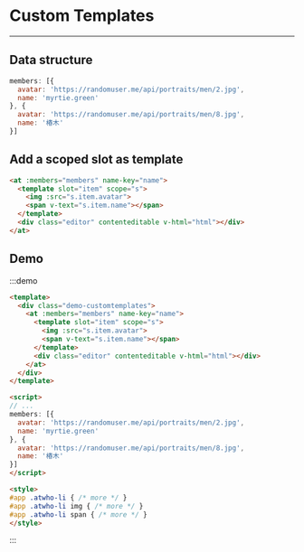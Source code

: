 # Custom Templates

----

## Data structure

```js
members: [{
  avatar: 'https://randomuser.me/api/portraits/men/2.jpg',
  name: 'myrtie.green'
}, {
  avatar: 'https://randomuser.me/api/portraits/men/8.jpg',
  name: '椿木'
}]
```

## Add a scoped slot as template

```html
<at :members="members" name-key="name">
  <template slot="item" scope="s">
    <img :src="s.item.avatar">
    <span v-text="s.item.name"></span>
  </template>
  <div class="editor" contenteditable v-html="html"></div>
</at>
```

## Demo

:::demo
```html
<template>
  <div class="demo-customtemplates">
    <at :members="members" name-key="name">
      <template slot="item" scope="s">
        <img :src="s.item.avatar">
        <span v-text="s.item.name"></span>
      </template>
      <div class="editor" contenteditable v-html="html"></div>
    </at>
  </div>
</template>

<script>
// ...
members: [{
  avatar: 'https://randomuser.me/api/portraits/men/2.jpg',
  name: 'myrtie.green'
}, {
  avatar: 'https://randomuser.me/api/portraits/men/8.jpg',
  name: '椿木'
}]
</script>

<style>
#app .atwho-li { /* more */ }
#app .atwho-li img { /* more */ }
#app .atwho-li span { /* more */ }
</style>
```
:::

<script>
let members = [{
  avatar: 'https://randomuser.me/api/portraits/men/2.jpg',
  name: 'myrtie.green'
}, {
  avatar: 'https://randomuser.me/api/portraits/men/8.jpg',
  name: '椿木'
}]

export default {
  data () {
    return {
      html: 'Hello World! @myrtie.green .<br>@椿木 lol',
      members
    }
  }
}
</script>

<style lang="scss">
// override styles
.demo-customtemplates {
  .atwho-li {
    padding: 0 4px;
  }
  .atwho-li img {
    height: 100%;
    width: auto;
    -webkit-transform: scale(.8);
  }
  .atwho-li span {
    padding-left: 8px;
  }
}
</style>
